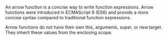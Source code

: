 An arrow function is a concise way to write function expressions.
Arrow functions were introduced in ECMAScript 6 (ES6) and provide a more concise syntax compared to traditional function expressions.

Arrow functions do not have their own this, arguments, super, or new.target. They inherit these values from the enclosing scope.
